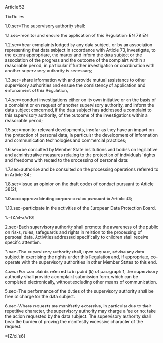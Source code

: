 Article 52

Ti=Duties

1.0.sec=The supervisory authority shall:

1.1.sec=monitor and ensure the application of this Regulation;  EN 78 EN

1.2.sec=hear complaints lodged by any data subject, or by an association representing that data subject in accordance with Article 73, investigate, to the extent appropriate, the matter and inform the data subject or the association of the progress and the outcome of the complaint within a reasonable period, in particular if further investigation or coordination with another supervisory authority is necessary;

1.3.sec=share information with and provide mutual assistance to other supervisory authorities and ensure the consistency of application and enforcement of this Regulation;

1.4.sec=conduct investigations either on its own initiative or on the basis of a complaint or on request of another supervisory authority, and inform the data subject concerned, if the data subject has addressed a complaint to this supervisory authority, of the outcome of the investigations within a reasonable period;

1.5.sec=monitor relevant developments, insofar as they have an impact on the protection of personal data, in particular the development of information and communication technologies and commercial practices;

1.6.sec=be consulted by Member State institutions and bodies on legislative and administrative measures relating to the protection of individuals' rights and freedoms with regard to the processing of personal data;

1.7.sec=authorise and be consulted on the processing operations referred to in Article 34;

1.8.sec=issue an opinion on the draft codes of conduct pursuant to Article 38(2);

1.9.sec=approve binding corporate rules pursuant to Article 43;

1.10.sec=participate in the activities of the European Data Protection Board.

1.=[Z/ol-a/s10]

2.sec=Each supervisory authority shall promote the awareness of the public on risks, rules, safeguards and rights in relation to the processing of personal data. Activities addressed specifically to children shall receive specific attention.

3.sec=The supervisory authority shall, upon request, advise any data subject in exercising the rights under this Regulation and, if appropriate, co-operate with the supervisory authorities in other Member States to this end.

4.sec=For complaints referred to in point (b) of paragraph 1, the supervisory authority shall provide a complaint submission form, which can be completed electronically, without excluding other means of communication.

5.sec=The performance of the duties of the supervisory authority shall be free of charge for the data subject.

6.sec=Where requests are manifestly excessive, in particular due to their repetitive character, the supervisory authority may charge a fee or not take the action requested by the data subject. The supervisory authority shall bear the burden of proving the manifestly excessive character of the request. 

=[Z/ol/s6]
